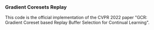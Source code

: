 ### Gradient Coresets Replay

This code is the official implementation of the CVPR 2022 paper "GCR: Gradient Coreset based Replay Buffer Selection for Continual Learning".
